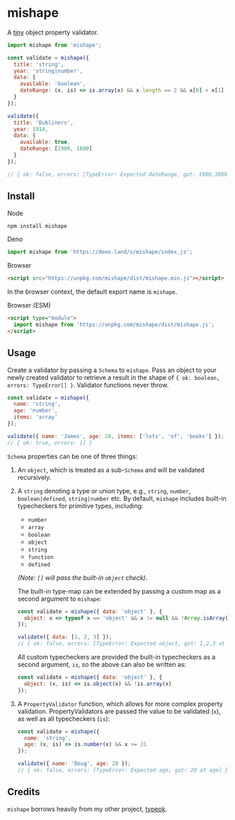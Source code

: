 
# mishape

A [tiny](https://bundlephobia.com/package/mishape) object property validator.

```js
import mishape from 'mishape';

const validate = mishape({
  title: 'string',
  year: 'string|number',
  data: {
    available: 'boolean',
    dateRange: (x, is) => is.array(x) && x.length == 2 && x[0] < x[1]
  }
});

validate({
  title: 'Dubliners',
  year: 1914,
  data: {
    available: true,
    dateRange: [1900, 1800]
  }
});

// { ok: false, errors: [TypeError: Expected dateRange, got: 1900,1800 at data.dateRange] }
```

## Install

Node
```bash
npm install mishape
```

Deno
```js
import mishape from 'https://deno.land/x/mishape/index.js';
```

Browser
```html
<script src="https://unpkg.com/mishape/dist/mishape.min.js"></script>
```

In the browser context, the default export name is `mishape`.

Browser (ESM)
```html
<script type="module">
  import mishape from 'https://unpkg.com/mishape/dist/mishape.js';
</script>
```

## Usage

Create a validator by passing a `Schema` to `mishape`. Pass an object to your newly created validator to retrieve a result in the shape of `{ ok: boolean, errors: TypeError[] }`. Validator functions never throw.

```js
const validate = mishape({
  name: 'string',
  age: 'number',
  items: 'array'
});

validate({ name: 'James', age: 28, items: ['lots', 'of', 'books'] });
// { ok: true, errors: [] }
```

`Schema` properties can be one of three things:

1. An `object`, which is treated as a sub-`Schema` and will be validated recursively.

2. A `string` denoting a type or union type, e.g., `string`, `number`, `boolean|defined`, `string|number` etc. By default, `mishape` includes built-in typecheckers for primitive types, including:

    * `number`
    * `array`
    * `boolean`
    * `object`
    * `string`
    * `function`
    * `defined`

    *(Note: `[]` will pass the built-in `object` check)*.

    The built-in type-map can be extended by passing a custom map as a second argument to `mishape`:

    ```js
    const validate = mishape({ data: 'object' }, {
      object: x => typeof x == 'object' && x != null && !Array.isArray(x)
    });

    validate({ data: [1, 2, 3] });
    // { ok: false, errors: [TypeError: Expected object, got: 1,2,3 at data] }
    ```

    All custom typecheckers are provided the built-in typecheckers as a second argument, `is`, so the above can also be written as:

    ```js
    const validate = mishape({ data: 'object' }, {
      object: (x, is) => is.object(x) && !is.array(x)
    });
    ```

3. A `PropertyValidator` function, which allows for more complex property validation. PropertyValidators are passed the value to be validated (`x`), as well as all typecheckers (`is`):

    ```js
    const validate = mishape({
      name: 'string',
      age: (x, is) => is.number(x) && x >= 21
    });

    validate({ name: 'Doug', age: 20 });
    // { ok: false, errors: [TypeError: Expected age, got: 20 at age] }
    ```

## Credits

`mishape` borrows heavily from my other project, [typeok](https://github.com/kevinfiol/typeok).

